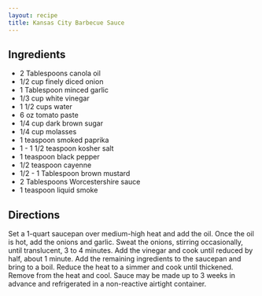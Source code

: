 ```yaml
---
layout: recipe
title: Kansas City Barbecue Sauce
---
```


## Ingredients

* 2 Tablespoons canola oil
* 1/2 cup finely diced onion
* 1 Tablespoon minced garlic
* 1/3 cup white vinegar
* 1 1/2 cups water
* 6 oz tomato paste
* 1/4 cup dark brown sugar
* 1/4 cup molasses
* 1 teaspoon smoked paprika
* 1 - 1 1/2 teaspoon kosher salt
* 1 teaspoon black pepper
* 1/2 teaspoon cayenne
* 1/2 - 1 Tablespoon brown mustard
* 2 Tablespoons Worcestershire sauce
* 1 teaspoon liquid smoke

## Directions

Set a 1-quart saucepan over medium-high heat and add the oil. Once the
oil is hot, add the onions and garlic. Sweat the onions, stirring
occasionally, until translucent, 3 to 4 minutes. Add the vinegar and
cook until reduced by half, about 1 minute. Add the remaining
ingredients to the saucepan and bring to a boil. Reduce the heat to a
simmer and cook until thickened. Remove from the heat and cool. Sauce
may be made up to 3 weeks in advance and refrigerated in a non-reactive
airtight container.
